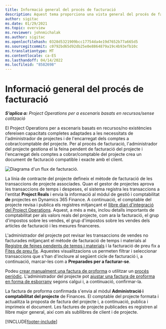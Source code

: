 ```yaml
---
title: Informació general del procés de facturació
description: Aquest tema proporciona una vista general del procés de facturació al Project Operations per a escenaris basats en recursos/no en existències.
author: sigitac
ms.date: 01/29/2021
ms.topic: overview
ms.reviewer: johnmichalak
ms.author: sigitac
ms.openlocfilehash: 0328d5321909bcc17754da4e19d7652b77a665d5
ms.sourcegitcommit: c0792bd65d92db25e0e8864879a19c4b93efb10c
ms.translationtype: MT
ms.contentlocale: ca-ES
ms.lasthandoff: 04/14/2022
ms.locfileid: "8582698"
---
```

# <a name="invoicing-process-overview"></a>Informació general del procés de facturació

_**S'aplica a:** Project Operations per a escenaris basats en recursos/sense cotització_

El Project Operations per a escenaris basats en recursos/no existències ofereixen capacitats completes adaptades a les necessitats de l'administrador de projectes i de l'encarregat dels comptes a cobrar/comptable del projecte. Per al procés de facturació, l'administrador del projecte gestiona el la feina pendent de facturació del projecte i l'encarregat dels comptes a cobrar/comptable del projecte crea un document de facturació compatible i exacte amb el client.

![Diagrama d'un flux de facturació.](./media/invoicing-flow.png)

La línia de contracte del projecte defineix el mètode de facturació de les transaccions de projecte associades. Quan el gestor de projectes aprova les transaccions de temps i despeses, el sistema registra les transaccions a l'entitat **Project Reals** i envia la informació al mòdul de gestió i comptabilitat **de** projectes en Dynamics 365 Finance. A continuació, el comptable del projecte revisa i publica els registres mitjançant el [llibre diari d'integració del Project Operations](../project-accounting/project-operations-integration-journal.md). Aquest, a més a més, inclou detalls importants de comptabilitat per als valors reals del projecte, com ara la facturació, el grup d'impostos sobre les vendes, el grup d'impostos sobre les vendes dels articles de facturació i les mesures financeres.

L'administrador del projecte pot revisar les transaccions de vendes no facturades mitjançant el mètode de facturació de temps i materials al [Registre de feines pendents de temps i materials](../proforma-invoicing/manage-billing-backlog.md#time-and-material-billing-backlog) i la facturació de preu fix a [Fites de preu fix](../proforma-invoicing/manage-billing-backlog.md#fixed-price-milestones). Aquestes visualitzacions us permeten filtrar i seleccionar transaccions que s'han d'incloure al següent cicle de facturació i, a continuació, marcar-les com a **Preparades per a facturar-se**.

Podeu [crear manualment una factura de proforma](../proforma-invoicing/create-manual-proforma-invoice.md) o utilitzar un [procés periòdic](../proforma-invoicing/configure-automated-invoice-creation.md). L'administrador del projecte pot [ajustar una factura de proforma en forma de esborrany](../proforma-invoicing/manage-proforma-invoice.md) segons calgui i, a continuació, confirmar-la.

La factura de proforma confirmada s'envia al mòdul **Administració i comptabilitat del projecte** de Finances. El comptable del projecte formata i actualitza la proposta de factura del projecte i, a continuació, publica i imprimeix el document. Les factures de projecte publicades es registren al llibre major general, així com als subllibres de client i de projecte.


[!INCLUDE[footer-include](../includes/footer-banner.md)]
